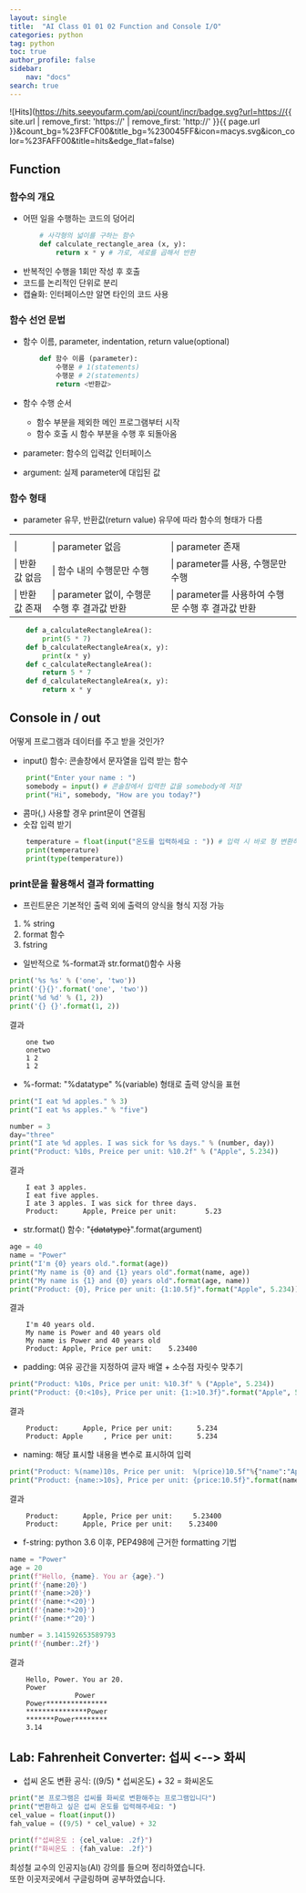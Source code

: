 ```yaml
---
layout: single
title:  "AI Class 01 01 02 Function and Console I/O"
categories: python
tag: python
toc: true
author_profile: false
sidebar:
    nav: "docs"
search: true
---
```


![Hits](https://hits.seeyoufarm.com/api/count/incr/badge.svg?url=https://{{ site.url | remove_first: 'https://' | remove_first: 'http://' }}{{ page.url }}&count_bg=%23FFCF00&title_bg=%230045FF&icon=macys.svg&icon_color=%23FAFF00&title=hits&edge_flat=false)

## Function  
### 함수의 개요  
- 어떤 일을 수행하는 코드의 덩어리  
    ```python
        # 사각형의 넓이를 구하는 함수
        def calculate_rectangle_area (x, y):
            return x * y # 가로, 세로를 곱해서 반환
    ```  
- 반복적인 수행을 1회만 작성 후 호출  
- 코드를 논리적인 단위로 분리  
- 캡슐화: 인터페이스만 알면 타인의 코드 사용  

### 함수 선언 문법  
- 함수 이름, parameter, indentation, return value(optional)  
    ```python
        def 함수 이름 (parameter):
            수행문 # 1(statements)
            수행문 # 2(statements)
            return <반환값>
    ```  
- 함수 수행 순서  
    - 함수 부분을 제외한 메인 프로그램부터 시작  
    - 함수 호출 시 함수 부분을 수행 후 되돌아옴  

- parameter: 함수의 입력값 인터페이스  
- argument: 실제 parameter에 대입된 값  

### 함수 형태  
- parameter 유무, 반환값(return value) 유무에 따라 함수의 형태가 다름  
<table>
    <tr>
        <td></td>
        <td></td>
        <td></td>
    </tr>
    <tr>
        <td>| </td>
        <td>| parameter 없음</td>
        <td>| parameter 존재</td>
    </tr>
    <tr>
        <td>| 반환값 없음</td>
        <td>| 함수 내의 수행문만 수행</td>
        <td>| parameter를 사용, 수행문만 수행</td>
    </tr>
    <tr>
        <td>| 반환값 존재</td>
        <td>| parameter 없이, 수행문 수행 후 결과값 반환</td>
        <td>| parameter를 사용하여 수행문 수행 후 결과값 반환</td>
    </tr>
</table>

```python
    def a_calculateRectangleArea():
        print(5 * 7)
    def b_calculateRectangleArea(x, y):
        print(x * y)
    def c_calculateRectangleArea():
        return 5 * 7
    def d_calculateRectangleArea(x, y):
        return x * y
```  

## Console in / out  
어떻게 프로그램과 데이터를 주고 받을 것인가? 

- input() 함수: 콘솔창에서 문자열을 입력 받는 함수  
```python
    print("Enter your name : ")
    somebody = input() # 콘솔창에서 입력한 값을 somebody에 저장  
    print("Hi", somebody, "How are you today?")
```  

- 콤마(,) 사용할 경우 print문이 연결됨  
- 숫잡 입력 받기  
```python
    temperature = float(input("온도를 입력하세요 : ")) # 입력 시 바로 형 변환하기
    print(temperature)
    print(type(temperature))
```  

### print문을 활용해서 결과 formatting  
- 프린트문은 기본적인 출력 외에 출력의 양식을 형식 지정 가능  
1. % string  
2. format 함수  
3. fstring  

- 일반적으로 %-format과 str.format()함수 사용  
```python
print('%s %s' % ('one', 'two'))
print('{}{}'.format('one', 'two'))
print('%d %d' % (1, 2))
print('{} {}'.format(1, 2))
```  
>  
결과  
```
    one two
    onetwo
    1 2
    1 2
```  

- %-format: "%datatype" %(variable) 형태로 출력 양식을 표현  
```python
print("I eat %d apples." % 3)
print("I eat %s apples." % "five")

number = 3
day="three"
print("I ate %d apples. I was sick for %s days." % (number, day))
print("Product: %10s, Preice per unit: %10.2f" % ("Apple", 5.234))
```  
>  
결과  
```
    I eat 3 apples.
    I eat five apples.
    I ate 3 apples. I was sick for three days.
    Product:      Apple, Preice per unit:       5.23
```  

- str.format() 함수: "~~~~{datatype}~~~~".format(argument)  
```python
age = 40
name = "Power"
print("I'm {0} years old.".format(age))
print("My name is {0} and {1} years old".format(name, age))
print("My name is {1} and {0} years old".format(age, name))
print("Product: {0}, Price per unit: {1:10.5f}".format("Apple", 5.234))
```  
>  
결과  
```
    I'm 40 years old.
    My name is Power and 40 years old
    My name is Power and 40 years old
    Product: Apple, Price per unit:    5.23400
```  

- padding: 여유 공간을 지정하여 글자 배열 + 소수점 자릿수 맞추기  
```python
print("Product: %10s, Price per unit: %10.3f" % ("Apple", 5.234))
print("Product: {0:<10s}, Price per unit: {1:>10.3f}".format("Apple", 5.234)
```  
>  
결과  
```
    Product:      Apple, Price per unit:      5.234
    Product: Apple     , Price per unit:      5.234
```  

- naming: 해당 표시할 내용을 변수로 표시하여 입력  
```python
print("Product: %(name)10s, Price per unit:  %(price)10.5f"%{"name":"Apple", "price":5.234})
print("Product: {name:>10s}, Price per unit: {price:10.5f}".format(name="Apple", price=5.234))
```  

>  
결과  
```
    Product:      Apple, Price per unit:     5.23400
    Product:      Apple, Price per unit:    5.23400
```  

- f-string: python 3.6 이후, PEP498에 근거한 formatting 기법  
```python
name = "Power"
age = 20
print(f"Hello, {name}. You ar {age}.")
print(f'{name:20}')
print(f'{name:>20}')
print(f'{name:*<20}')
print(f'{name:*>20}')
print(f'{name:*^20}')

number = 3.141592653589793
print(f'{number:.2f}')
```  
>  
결과  
```
    Hello, Power. You ar 20.
    Power               
                Power
    Power***************
    ***************Power
    *******Power********
    3.14
```  

## Lab: Fahrenheit Converter: 섭씨 <--> 화씨  
- 섭씨 온도 변환 공식: ((9/5) * 섭씨온도) + 32 = 화씨온도  
```python
print("본 프로그램은 섭씨를 화씨로 변환해주는 프로그램입니다")
print("변환하고 싶은 섭씨 온도를 입력해주세요: ")
cel_value = float(input())
fah_value = ((9/5) * cel_value) + 32

print(f"섭씨온도 : {cel_value: .2f}")
print(f"화씨온도 : {fah_value: .2f}")
```


















최성철 교수의 인공지능(AI) 강의를 들으며 정리하였습니다.  
또한 이곳저곳에서 구글링하며 공부하였습니다.  
